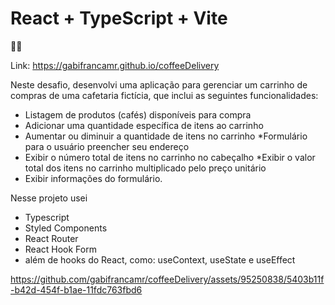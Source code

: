 # React + TypeScript + Vite

🤩✅

Link: https://gabifrancamr.github.io/coffeeDelivery

Neste desafio, desenvolvi uma aplicação para gerenciar um carrinho de compras de uma cafetaria fictícia, que inclui as seguintes funcionalidades:

* Listagem de produtos (cafés) disponíveis para compra
* Adicionar uma quantidade específica de itens ao carrinho
* Aumentar ou diminuir a quantidade de itens no carrinho
*Formulário para o usuário preencher seu endereço
* Exibir o número total de itens no carrinho no cabeçalho
*Exibir o valor total dos itens no carrinho multiplicado pelo preço unitário
* Exibir informações do formulário.

Nesse projeto usei 
* Typescript
* Styled Components
* React Router
* React Hook Form
* além de hooks do React, como: useContext, useState e useEffect

https://github.com/gabifrancamr/coffeeDelivery/assets/95250838/5403b11f-b42d-454f-b1ae-11fdc763fbd6


